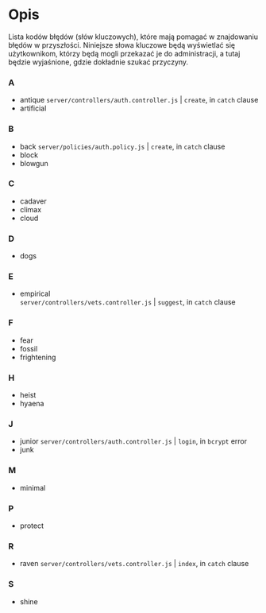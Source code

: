 # Opis

Lista kodów błędów (słów kluczowych), które mają pomagać w znajdowaniu błędów w przyszłości. Niniejsze słowa kluczowe będą wyświetlać się użytkownikom, którzy będą mogli przekazać je do administracji, a tutaj będzie wyjaśnione, gdzie dokładnie szukać przyczyny.

### A

- antique
  `server/controllers/auth.controller.js` | `create`, in `catch` clause
- artificial

### B

- back
  `server/policies/auth.policy.js` | `create`, in `catch` clause
- block
- blowgun

### C

- cadaver
- climax
- cloud

### D

- dogs

### E

- empirical  
  `server/controllers/vets.controller.js` | `suggest`, in `catch` clause

### F

- fear
- fossil
- frightening

### H

- heist
- hyaena

### J

- junior
  `server/controllers/auth.controller.js` | `login`, in `bcrypt` error
- junk

### M

- minimal

### P

- protect

### R

- raven
  `server/controllers/vets.controller.js` | `index`, in `catch` clause

### S

- shine